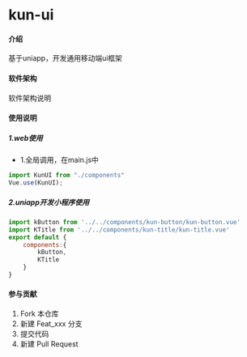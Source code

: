 # kun-ui

#### 介绍
基于uniapp，开发通用移动端ui框架

#### 软件架构
软件架构说明


#### 使用说明

##### 1.web使用

+ 1.全局调用，在main.js中
	
```javascript
import KunUI from "./components"
Vue.use(KunUI);
```

##### 2.uniapp开发小程序使用
```javascript
import kButton from '../../components/kun-button/kun-button.vue'
import KTitle from '../../components/kun-title/kun-title.vue'
export default {
	components:{
		kButton,
		KTitle
	}
}
```

#### 参与贡献

1.  Fork 本仓库
2.  新建 Feat_xxx 分支
3.  提交代码
4.  新建 Pull Request


